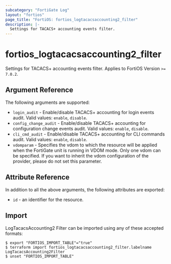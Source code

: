```yaml
---
subcategory: "FortiGate Log"
layout: "fortios"
page_title: "FortiOS: fortios_logtacacsaccounting2_filter"
description: |-
  Settings for TACACS+ accounting events filter.
---
```


# fortios_logtacacsaccounting2_filter
Settings for TACACS+ accounting events filter. Applies to FortiOS Version `>= 7.0.2`.

## Argument Reference

The following arguments are supported:

* `login_audit` - Enable/disable TACACS+ accounting for login events audit. Valid values: `enable`, `disable`.
* `config_change_audit` - Enable/disable TACACS+ accounting for configuration change events audit. Valid values: `enable`, `disable`.
* `cli_cmd_audit` - Enable/disable TACACS+ accounting for CLI commands audit. Valid values: `enable`, `disable`.
* `vdomparam` - Specifies the vdom to which the resource will be applied when the FortiGate unit is running in VDOM mode. Only one vdom can be specified. If you want to inherit the vdom configuration of the provider, please do not set this parameter.


## Attribute Reference

In addition to all the above arguments, the following attributes are exported:
* `id` - an identifier for the resource.

## Import

LogTacacsAccounting2 Filter can be imported using any of these accepted formats:
```
$ export "FORTIOS_IMPORT_TABLE"="true"
$ terraform import fortios_logtacacsaccounting2_filter.labelname LogTacacsAccounting2Filter
$ unset "FORTIOS_IMPORT_TABLE"
```

